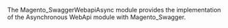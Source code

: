 The Magento_SwaggerWebapiAsync module provides the implementation of the Asynchronous WebApi module with Magento_Swagger.
